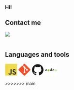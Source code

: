 ### Hi!
  
## Contact me
 <p>
   <a href="https://discordapp.com/users/377605834458267650"><img width="30px" align="left" src="https://cdn.jsdelivr.net/npm/simple-icons@v3/icons/discord.svg" /></a>
   </p>

   <br />
   <br />
      
  ## Languages and tools
<p align="left">
   <img src="https://raw.githubusercontent.com/devicons/devicon/master/icons/javascript/javascript-original.svg" width="40" height="40" />
   <img src="https://raw.githubusercontent.com/devicons/devicon/master/icons/git/git-original.svg" width="40" height="40" />
   <img src="https://raw.githubusercontent.com/devicons/devicon/master/icons/github/github-original.svg" width="40" height="40" />
   <img src="https://raw.githubusercontent.com/devicons/devicon/master/icons/nodejs/nodejs-original-wordmark.svg" width="40" height="40" />
</p>
>>>>>>> main
<!--
//<img src="https://raw.githubusercontent.com/devicons/devicon/master/icons//csharp/csharp-original.svg" width="40" height="40" />
  //<img src="https://raw.githubusercontent.com/devicons/devicon/master/icons/dot-net/dot-net-original-wordmark.svg" width="40" height="40" />
  //<img src="https://raw.githubusercontent.com/devicons/devicon/master/icons/java/java-original-wordmark.svg" width="40" height="40" />
  //<img src="https://raw.githubusercontent.com/devicons/devicon/master/icons/react/react-original-wordmark.svg" width="40" height="40" />
  //<img src="https://raw.githubusercontent.com/devicons/devicon/master/icons/angularjs/angularjs-original.svg" width="40" height="40" />
//<img src="https://raw.githubusercontent.com/devicons/devicon/master/icons/jquery/jquery-original-wordmark.svg" width="40" height="40" />
  //<img src="https://raw.githubusercontent.com/devicons/devicon/master/icons/html5/html5-original-wordmark.svg" width="40" height="40" />
  //<img src="https://raw.githubusercontent.com/devicons/devicon/master/icons/css3/css3-original-wordmark.svg" width="40" height="40" />
  //<img src="https://raw.githubusercontent.com/devicons/devicon/master/icons/python/python-original.svg" width="40" height="40" />
  //<img src="https://raw.githubusercontent.com/devicons/devicon/master/icons/ruby/ruby-original-wordmark.svg" width="40" height="40" />
  //<img src="https://raw.githubusercontent.com/devicons/devicon/master/icons/c/c-original.svg" width="40" height="40" />



**STMETE/STMETE** is a ✨ _special_ ✨ repository because its `README.md` (this file) appears on your GitHub profile.

Here are some ideas to get you started:

- 🔭 I’m currently working on ...
- 🌱 I’m currently learning ...
- 👯 I’m looking to collaborate on ...
- 🤔 I’m looking for help with ...
- 💬 Ask me about ...
- 📫 How to reach me: ...
- 😄 Pronouns: ...
- ⚡ Fun fact: ...
-->
